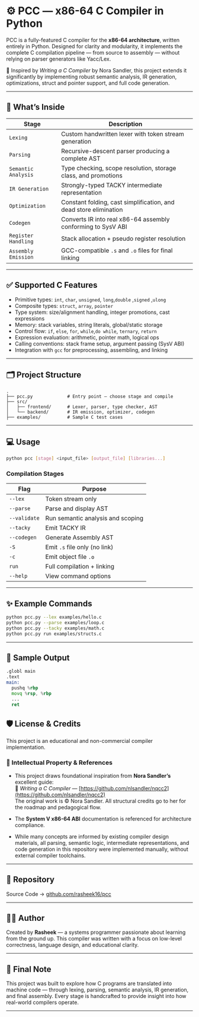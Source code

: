 
# ⚙️ PCC — x86-64 C Compiler in Python

PCC is a fully-featured C compiler for the **x86-64 architecture**, written entirely in Python. 
Designed for clarity and modularity, it implements the complete C compilation pipeline — from 
source to assembly — without relying on parser generators like Yacc/Lex.

📘 Inspired by *Writing a C Compiler* by Nora Sandler, this project extends it significantly by 
implementing robust semantic analysis, IR generation, optimizations, struct and pointer support, 
and full code generation.

---

## 🚀 What’s Inside

| Stage               | Description                                                        |
|---------------------|--------------------------------------------------------------------|
| `Lexing`            | Custom handwritten lexer with token stream generation              |
| `Parsing`           | Recursive-descent parser producing a complete AST                  |
| `Semantic Analysis` | Type checking, scope resolution, storage class, and promotions     |
| `IR Generation`     | Strongly-typed TACKY intermediate representation                   |
| `Optimization`      | Constant folding, cast simplification, and dead store elimination  |
| `Codegen`           | Converts IR into real x86-64 assembly conforming to SysV ABI       |
| `Register Handling` | Stack allocation + pseudo register resolution                      |
| `Assembly Emission` | GCC-compatible `.s` and `.o` files for final linking               |

---

## ✅ Supported C Features

- Primitive types: `int`, `char`, `unsigned`, `long`,`double` ,`signed` ,`ulong`
- Composite types: `struct`, `array`, `pointer`
- Type system: size/alignment handling, integer promotions, cast expressions
- Memory: stack variables, string literals, global/static storage
- Control flow: `if`, `else`, `for`, `while`,`do while`, `ternary`, `return`
- Expression evaluation: arithmetic, pointer math, logical ops
- Calling conventions: stack frame setup, argument passing (SysV ABI)
- Integration with `gcc` for preprocessing, assembling, and linking

---

## 🗂️ Project Structure

```
.
├── pcc.py             # Entry point — choose stage and compile
├── src/
│   ├── frontend/      # Lexer, parser, type checker, AST
│   └── backend/       # IR emission, optimizer, codegen
├── examples/          # Sample C test cases
```

---
## 💻 Usage
```bash
python pcc [stage] <input_file> [output_file] [libraries...]
```

### Compilation Stages

| Flag         | Purpose                            |
|--------------|------------------------------------|
| `--lex`      | Token stream only                  |
| `--parse`    | Parse and display AST              |
| `--validate` | Run semantic analysis and scoping  |
| `--tacky`    | Emit TACKY IR                      |
| `--codegen`  | Generate Assembly AST              |
| `-S`         | Emit `.s` file only (no link)      |
| `-c`         | Emit object file `.o`              |
| `run`        | Full compilation + linking         |
| `--help`     | View command options               |

---

## ✨ Example Commands

```bash
python pcc.py --lex examples/hello.c
python pcc.py --parse examples/loop.c
python pcc.py --tacky examples/math.c
python pcc.py run examples/structs.c
```

---

## 🧪 Sample Output

```asm
.globl main
.text
main:
  pushq %rbp
  movq %rsp, %rbp
  ...
  ret
```

## 🛡️ License & Credits

This project is an educational and non-commercial compiler implementation.

### 🔐 Intellectual Property & References

- This project draws foundational inspiration from **Nora Sandler’s** excellent guide:  
  📘 *Writing a C Compiler* — [https://github.com/nlsandler/nqcc2](https://github.com/nlsandler/nqcc2)  
  The original work is © Nora Sandler. All structural credits go to her for the roadmap and pedagogical flow.

- The **System V x86-64 ABI** documentation is referenced for architecture compliance.

- While many concepts are informed by existing compiler design materials, all parsing, semantic logic, intermediate representations, and code generation in this repository were implemented manually, without external compiler toolchains.


---
## 🔗 Repository

Source Code → [github.com/rasheek16/pcc](https://www.github.com/rasheek16/pcc)

---

## 👨‍💻 Author

Created by **Rasheek** — a systems programmer passionate about learning from the ground up. This compiler was written with a focus on low-level correctness, language design, and educational clarity.

---

## 📌 Final Note

This project was built to explore how C programs are translated into machine code — through lexing, parsing, semantic analysis, IR generation, and final assembly. Every stage is handcrafted to provide insight into how real-world compilers operate.

---
